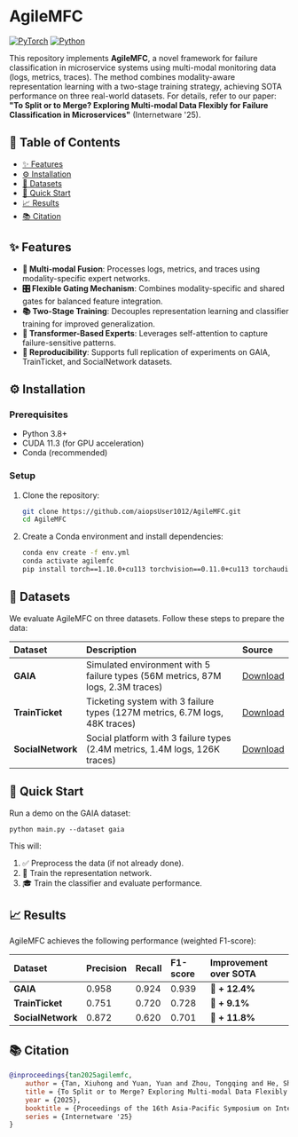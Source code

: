# AgileMFC

[![PyTorch](https://img.shields.io/badge/PyTorch-%3E%3D1.10.0-orange)](https://pytorch.org/) [![Python](https://img.shields.io/badge/Python-%3E%3D3.8.6-green)](https://www.python.org/)

This repository implements **AgileMFC**, a novel framework for failure classification in microservice systems using multi-modal monitoring data (logs, metrics, traces). The method combines modality-aware representation learning with a two-stage training strategy, achieving SOTA performance on three real-world datasets. For details, refer to our paper:
**"To Split or to Merge? Exploring Multi-modal Data Flexibly for Failure Classification in Microservices"** (Internetware '25).

## 📖 Table of Contents
- [✨ Features](#-features)
- [⚙️ Installation](#-installation)
- [📁 Datasets](#-datasets)
- [🚀 Quick Start](#-quick-start)
- [📈 Results](#-results)
- [📚 Citation](#-citation)

## ✨ Features
- **🔀 Multi-modal Fusion**: Processes logs, metrics, and traces using modality-specific expert networks.
- **🎛️ Flexible Gating Mechanism**: Combines modality-specific and shared gates for balanced feature integration.
- **📚 Two-Stage Training**: Decouples representation learning and classifier training for improved generalization.
- **🤖 Transformer-Based Experts**: Leverages self-attention to capture failure-sensitive patterns.
- **🔁 Reproducibility**: Supports full replication of experiments on GAIA, TrainTicket, and SocialNetwork datasets.

## ⚙️ Installation
### Prerequisites
- Python 3.8+
- CUDA 11.3 (for GPU acceleration)
- Conda (recommended)

### Setup
1. Clone the repository:
    ```bash
    git clone https://github.com/aiopsUser1012/AgileMFC.git
    cd AgileMFC
    ```

2. Create a Conda environment and install dependencies:
    ```bash
    conda env create -f env.yml
    conda activate agilemfc
    pip install torch==1.10.0+cu113 torchvision==0.11.0+cu113 torchaudio==0.10.0 -f https://download.pytorch.org/whl/torch_stable.html
    ```

## 📁 Datasets
We evaluate AgileMFC on three datasets. Follow these steps to prepare the data:

| Dataset | Description | Source |
|:---|:---|:---|
| **GAIA** | Simulated environment with 5 failure types (56M metrics, 87M logs, 2.3M traces) | [Download](https://github.com/CloudWise-OpenSource/GAIA-DataSet) |
| **TrainTicket** | Ticketing system with 3 failure types (127M metrics, 6.7M logs, 48K traces) | [Download](https://zenodo.org/records/7615394) |
| **SocialNetwork** | Social platform with 3 failure types (2.4M metrics, 1.4M logs, 126K traces) | [Download](https://zenodo.org/records/7615394) |

## 🚀 Quick Start
Run a demo on the GAIA dataset:
```
python main.py --dataset gaia
```

This will:
1. ✅ Preprocess the data (if not already done).
2. 🧠 Train the representation network.
3. 🎓 Train the classifier and evaluate performance.

## 📈 Results

AgileMFC achieves the following performance (weighted F1-score):

| Dataset | Precision | Recall | F1-score | Improvement over SOTA |
|:---|:---|:---|:---|:---|
| **GAIA** | 0.958 | 0.924 | 0.939 | 🚀 **+ 12.4%** |
| **TrainTicket** | 0.751 | 0.720 | 0.728 | 🚀 **+ 9.1%** |
| **SocialNetwork** | 0.872 | 0.620 | 0.701 | 🚀 **+ 11.8%** |

## 📚 Citation
```bibtex
@inproceedings{tan2025agilemfc,
    author = {Tan, Xiuhong and Yuan, Yuan and Zhou, Tongqing and He, Shiming and Li, Yuqi and Zhang, Jian},
    title = {To Split or to Merge? Exploring Multi-modal Data Flexibly for Failure Classification in Microservices},
    year = {2025},
    booktitle = {Proceedings of the 16th Asia-Pacific Symposium on Internetware},
    series = {Internetware '25}
}
```
